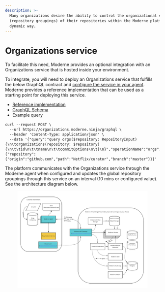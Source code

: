 ```yaml
---
description: >-
  Many organizations desire the ability to control the organizational structure
  (repository groupings) of their repositories within the Moderne platform in a
  dynamic way.
---
```


# Organizations service

To facilitate this need, Moderne provides an optional integration with an Organizations service that is hosted inside your environment.

To integrate, you will need to deploy an Organizations service that fulfills the below GraphQL contract and [configure the service in your agent](../how-to/on-premise-agent/configure-repository-groups.md). Moderne provides a reference implementation that can be used as a starting point for deploying this service.

* [Reference implementation](https://github.com/moderneinc/moderne-organizations)
* [GraphQL Schema](https://github.com/moderneinc/moderne-organizations/blob/main/src/main/resources/schema/moderne-organizations.graphqls)
* Example query&#x20;

```
curl --request POST \
  --url https://organizations.moderne.ninja/graphql \
  --header 'Content-Type: application/json' \
  --data '{"query":"query orgs($repository: RepositoryInput) {\n\torganizations(repository: $repository) {\n\t\tid\n\t\tname\n\t\tcommitOptions\n\t}\n}","operationName":"orgs","variables":{"repository":{"origin":"github.com","path":"Netflix/curator","branch":"master"}}}'
```

The platform communicates with the Organizations service through the Moderne agent when configured and updates the global repository groupings through this service on an interval (10 mins or configured value). See the architecture diagram below.

<figure><img src="../.gitbook/assets/org-view-arch.png" alt=""><figcaption></figcaption></figure>

